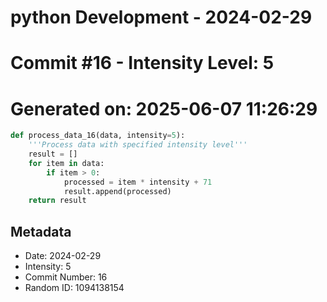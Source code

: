 ﻿# python Development - 2024-02-29
# Commit #16 - Intensity Level: 5
# Generated on: 2025-06-07 11:26:29
```python
def process_data_16(data, intensity=5):
    '''Process data with specified intensity level'''
    result = []
    for item in data:
        if item > 0:
            processed = item * intensity + 71
            result.append(processed)
    return result
```
## Metadata
- Date: 2024-02-29
- Intensity: 5
- Commit Number: 16
- Random ID: 1094138154

